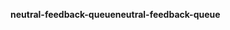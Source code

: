<span data-ttu-id="d8a22-101">**neutral-feedback-queue**</span><span class="sxs-lookup"><span data-stu-id="d8a22-101">**neutral-feedback-queue**</span></span>